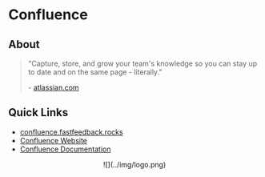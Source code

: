 # Confluence

## About
> "Capture, store, and grow your team's knowledge so you can stay up to date and on the same page - literally."
>
> \- [atlassian.com](https://www.atlassian.com/software/confluence)

## Quick Links
 - [confluence.fastfeedback.rocks](http://confluence.fastfeedback.rocks)
 - [Confluence Website](https://www.atlassian.com/software/confluence)
 - [Confluence Documentation](https://confluence.atlassian.com/doc/confluence-server-documentation-135922.html)

<center id="footer">
  ![](../img/logo.png)
</center>
